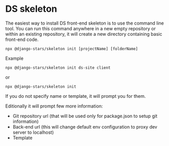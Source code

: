 # DS skeleton

The easiest way to install DS front-end skeleton is to use the command line tool. You can run this command anywhere in a new empty repository or within an existing repository, it will create a new directory containing basic front-end code.


```
npx @django-stars/skeleton init [projectName] [folderName]
```
Example
```
npx @django-stars/skeleton init ds-site client
```
or
```
npx @django-stars/skeleton init
```

If you do not specify name or template, it will prompt you for them.

Editionally it will prompt few more information:
 - Git repository url (that will be used only for package.json to setup git information)
 - Back-end url (this will change default env configuration to proxy dev server to localhost)
 - Template
